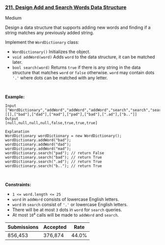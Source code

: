 ### [211. Design Add and Search Words Data Structure](https://leetcode.com/problems/design-add-and-search-words-data-structure/)

Medium

Design a data structure that supports adding new words and finding if a string matches any previously added string.

Implement the `` WordDictionary `` class:

*   `` WordDictionary() `` Initializes the object.
*   `` void addWord(word) `` Adds `` word `` to the data structure, it can be matched later.
*   `` bool search(word) `` Returns `` true `` if there is any string in the data structure that matches `` word `` or `` false `` otherwise. `` word `` may contain dots `` '.' `` where dots can be matched with any letter.

 

__Example:__

```
Input
["WordDictionary","addWord","addWord","addWord","search","search","search","search"]
[[],["bad"],["dad"],["mad"],["pad"],["bad"],[".ad"],["b.."]]
Output
[null,null,null,null,false,true,true,true]

Explanation
WordDictionary wordDictionary = new WordDictionary();
wordDictionary.addWord("bad");
wordDictionary.addWord("dad");
wordDictionary.addWord("mad");
wordDictionary.search("pad"); // return False
wordDictionary.search("bad"); // return True
wordDictionary.search(".ad"); // return True
wordDictionary.search("b.."); // return True
```

 

__Constraints:__

*   `` 1 <= word.length <= 25 ``
*   `` word `` in `` addWord `` consists of lowercase English letters.
*   `` word `` in `` search `` consist of `` '.' `` or lowercase English letters.
*   There will be at most `` 3 `` dots in `` word `` for `` search `` queries.
*   At most <code>10<sup>4</sup></code> calls will be made to `` addWord `` and `` search ``.

| Submissions    | Accepted     | Rate   |
| -------------- | ------------ | ------ |
| 856,453 | 376,874 | 44.0% |